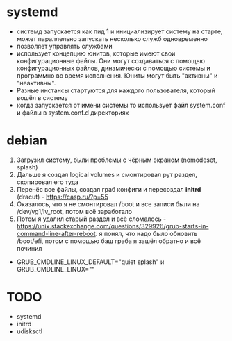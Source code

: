 # systemd

+ системд запускается как пид 1 и инициализирует систему на старте, может параллельно запускать несколько служб одновременно
+ позволяет управлять службами
+ использует концепцию юнитов, которые имеют свои конфигурационные файлы. Они могут создаваться с помощью конфигурационных файлов, динамически с помощью системы и программно во время исполнения. Юниты могут быть "активны" и "неактивны".
+ Разные инстансы стартуются для каждого пользователя, который вошёл в систему
+ когда запускается от имени системы то использует файл system.conf и файлы в system.conf.d директориях


# debian
1. Загрузил систему, были проблемы с чёрным экраном (nomodeset, splash)
2. Дальше я создал logical volumes и смонтировал рут раздел, скопировал его туда
3. Перенёс все файлы, создал граб конфиги и пересоздал **initrd** (dracut) - https://casp.ru/?p=55
4. Оказалось, что я не смонтировал /boot и все записи были на /dev/vg1/lv_root, потом всё заработало
5. Потом я удалил старый раздел и всё сломалось - https://unix.stackexchange.com/questions/329926/grub-starts-in-command-line-after-reboot. я понял, что надо было обновить /boot/efi, потом с помощью баш граба я зашёл обратно и всё починил

+ GRUB_CMDLINE_LINUX_DEFAULT="quiet splash" и GRUB_CMDLINE_LINUX=""

# TODO 
+ systemd
+ initrd
+ udisksctl
